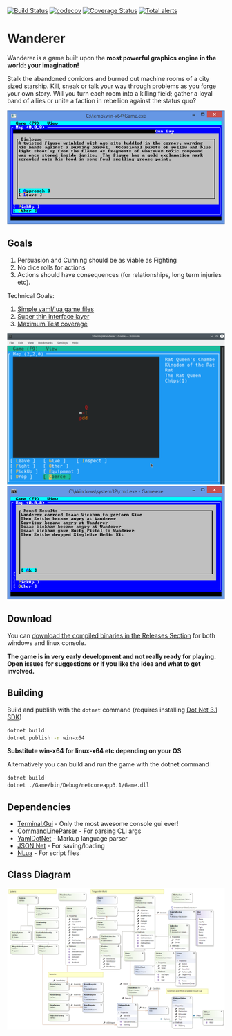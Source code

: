 [![Build Status](https://travis-ci.org/tznind/Wanderer.svg?branch=master)](https://travis-ci.org/tznind/Wanderer) [![codecov](https://codecov.io/gh/tznind/Wanderer/branch/master/graph/badge.svg)](https://codecov.io/gh/tznind/Wanderer) [![Coverage Status](https://coveralls.io/repos/github/tznind/Wanderer/badge.svg?branch=master)](https://coveralls.io/github/tznind/Wanderer?branch=master) [![Total alerts](https://img.shields.io/lgtm/alerts/g/tznind/Wanderer.svg?logo=lgtm&logoWidth=18)](https://lgtm.com/projects/g/tznind/Wanderer/alerts/)



# Wanderer

Wanderer is a game built upon the __most powerful graphics engine in the world: your imagination!__

Stalk the abandoned corridors and burned out machine rooms of a city sized starship.  Kill, sneak or talk your way through problems as you forge your own story.  Will you turn each room into a killing field; gather a loyal band of allies or unite a faction in rebellion against the status quo?

![Screenshot of gameplay showing dialogue][screenshot3]

## Goals

1. Persuasion and Cunning should be as viable as Fighting
2. No dice rolls for actions
3. Actions should have consequences (for relationships, long term injuries etc).

Technical Goals:

1. [Simple yaml/lua game files](./Resources.md)
2. [Super thin interface layer](./src/IUserinterface.cs)
3. [Maximum Test coverage](https://codecov.io/gh/tznind/Wanderer)

![Screenshot of gameplay showing map][screenshot1]
![Screenshot of gameplay showing map][screenshot2]

## Download

You can [download the compiled binaries in the Releases Section](https://github.com/tznind/Wanderer/releases) for both windows and linux console.

**The game is in very early development and not really ready for playing.  Open issues for suggestions or if you like the idea and what to get involved.**

## Building

Build and publish with the `dotnet` command (requires installing [Dot Net 3.1 SDK](https://dotnet.microsoft.com/download/dotnet-core/3.1))

```bash
dotnet build
dotnet publish -r win-x64
```
__Substitute win-x64 for linux-x64 etc depending on your OS__

Alternatively you can build and run the game with the dotnet command

```bash
dotnet build
dotnet ./Game/bin/Debug/netcoreapp3.1/Game.dll
```

## Dependencies

- [Terminal.Gui](https://github.com/migueldeicaza/gui.cs) - Only the most awesome console gui ever!
- [CommandLineParser](https://github.com/commandlineparser/commandline) - For parsing CLI args
- [YamlDotNet](https://github.com/aaubry/YamlDotNet) - Markup language parser
- [JSON.Net](https://github.com/JamesNK/Newtonsoft.Json) - For saving/loading
- [NLua](https://github.com/NLua/NLua) - For script files

## Class Diagram

![Overview of classes in game][classDiagram]

[classDiagram]: ./src/Overview.cd.png
[screenshot1]: ./src/Screen1.png
[screenshot2]: ./src/Screen2.png
[screenshot3]: ./src/Screen3.png

